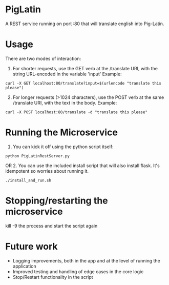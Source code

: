 # PigLatin
A REST service running on port :80 that will translate english into Pig-Latin.

# Usage
There are two modes of interaction:
1. For shorter requests, use the GET verb at the /translate URI, with the string URL-encoded in the variable 'input'
Example:
```
curl -X GET localhost:80/translate?input=$(urlencode "translate this please")
```

2. For longer requests (>1024 characters), use the POST verb at the same /translate URI, with the text in the body.
Example:
```
curl -X POST localhost:80/translate -d "translate this please"
```

# Running the Microservice
1. You can kick it off using the python script itself:
```
python PigLatinRestServer.py
```
OR
2. You can use the included install script that will also install flask. It's idempotent so worries about
running it.
```
./install_and_run.sh
```

# Stopping/restarting the microservice
kill -9 the process and start the script again

# Future work
- Logging improvements, both in the app and at the level of running the application
- Improved testing and handling of edge cases in the core logic
- Stop/Restart functionality in the script
